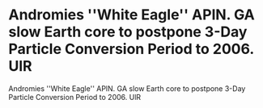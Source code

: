 # Andromies ''White Eagle'' APlN. GA slow Earth core to postpone 3-Day Particle Conversion Period to 2006. UlR

Andromies ''White Eagle'' APlN. GA slow Earth core to postpone 3-Day Particle Conversion Period to 2006. UlR